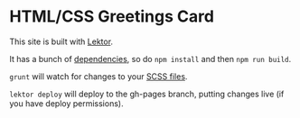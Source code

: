 HTML/CSS Greetings Card
=======================

This site is built with [Lektor](https://www.getlektor.com/).

It has a bunch of [dependencies](package.json), so do `npm install` and then `npm run build`.

`grunt` will watch for changes to your [SCSS files](assets/scss).

`lektor deploy` will deploy to the gh-pages branch, putting changes live (if you have deploy permissions).
